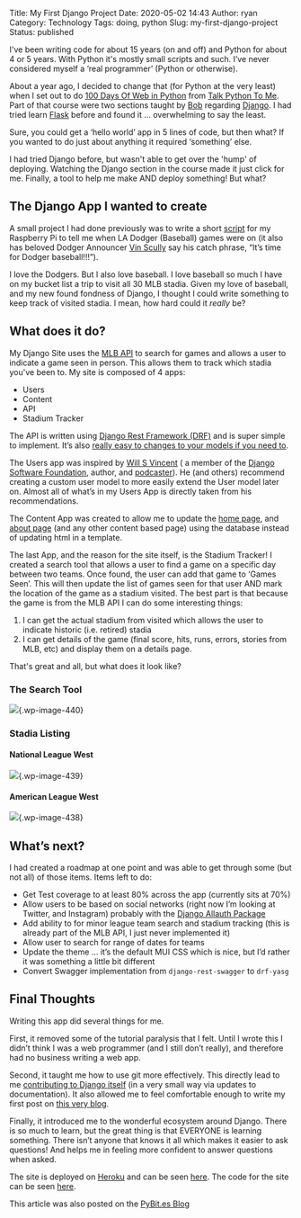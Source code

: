 Title: My First Django Project
Date: 2020-05-02 14:43
Author: ryan
Category: Technology
Tags: doing, python
Slug: my-first-django-project
Status: published

I've been writing code for about 15 years (on and off) and Python for about 4 or 5 years. With Python it's mostly small scripts and such. I’ve never considered myself a ‘real programmer’ (Python or otherwise).

About a year ago, I decided to change that (for Python at the very least) when I set out to do [100 Days Of Web in Python](https://training.talkpython.fm/courses/details/100-days-of-web-in-python) from [Talk Python To Me](https://talkpython.fm/home). Part of that course were two sections taught by [Bob](https://pybit.es/author/bob.html) regarding [Django](https://www.djangoproject.com). I had tried learn [Flask](https://flask.palletsprojects.com/en/1.1.x/) before and found it ... overwhelming to say the least.

Sure, you could get a ‘hello world’ app in 5 lines of code, but then what? If you wanted to do just about anything it required ‘something’ else.

I had tried Django before, but wasn't able to get over the 'hump' of deploying. Watching the Django section in the course made it just click for me. Finally, a tool to help me make AND deploy something! But what?

## The Django App I wanted to create

A small project I had done previously was to write a short [script](https://github.com/ryancheley/itfdb) for my Raspberry Pi to tell me when LA Dodger (Baseball) games were on (it also has beloved Dodger Announcer [Vin Scully](https://en.wikipedia.org/wiki/Vin_Scully) say his catch phrase, “It’s time for Dodger baseball!!!”).

I love the Dodgers. But I also love baseball. I love baseball so much I have on my bucket list a trip to visit all 30 MLB stadia. Given my love of baseball, and my new found fondness of Django, I thought I could write something to keep track of visited stadia. I mean, how hard could it *really* be?

## What does it do?

My Django Site uses the [MLB API](https://statsapi.mlb.com) to search for games and allows a user to indicate a game seen in person. This allows them to track which stadia you've been to. My site is composed of 4 apps:

-   Users
-   Content
-   API
-   Stadium Tracker  

The API is written using [Django Rest Framework (DRF)](https://www.django-rest-framework.org) and is super simple to implement. It’s also [really easy to changes to your models if you need to](/updating-the-models-for-my-django-rest-framework-api/).

The Users app was inspired by [Will S Vincent](https://wsvincent.com) ( a member of the [Django Software Foundation](https://www.djangoproject.com/foundation/), author, and [podcaster](https://djangochat.com)). He (and others) recommend creating a custom user model to more easily extend the User model later on. Almost all of what’s in my Users App is directly taken from his recommendations.

The Content App was created to allow me to update the [home page](https://stadium-tracker-api.herokuapp.com), and [about page](https://stadium-tracker-api.herokuapp.com/Pages/About) (and any other content based page) using the database instead of updating html in a template.

The last App, and the reason for the site itself, is the Stadium Tracker! I created a search tool that allows a user to find a game on a specific day between two teams. Once found, the user can add that game to ‘Games Seen’. This will then update the list of games seen for that user AND mark the location of the game as a stadium visited. The best part is that because the game is from the MLB API I can do some interesting things:

1.  I can get the actual stadium from visited which allows the user to indicate historic (i.e. retired) stadia
2.  I can get details of the game (final score, hits, runs, errors, stories from MLB, etc) and display them on a details page.  

That's great and all, but what does it look like?

### The Search Tool

![](/images/uploads/2020/05/add-a-game.png){.wp-image-440}

### Stadia Listing

#### National League West

![](/images/uploads/2020/05/visited-stadia-nl-west.png){.wp-image-439}

#### American League West

![](/images/uploads/2020/05/visited-stadia-al-west.png){.wp-image-438}

## What’s next?

I had created a roadmap at one point and was able to get through some (but not all) of those items. Items left to do:

-   Get Test coverage to at least 80% across the app (currently sits at 70%)
-   Allow users to be based on social networks (right now I’m looking at Twitter, and Instagram) probably with the [Django Allauth Package](https://django-allauth.readthedocs.io/en/latest/installation.html)
-   Add ability to for minor league team search and stadium tracking (this is already part of the MLB API, I just never implemented it)
-   Allow user to search for range of dates for teams
-   Update the theme ... it’s the default MUI CSS which is nice, but I’d rather it was something a little bit different
-   Convert Swagger implementation from `django-rest-swagger` to `drf-yasg`  

## Final Thoughts

Writing this app did several things for me.

First, it removed some of the tutorial paralysis that I felt. Until I wrote this I didn’t think I was a web programmer (and I still don’t really), and therefore had no business writing a web app.

Second, it taught me how to use git more effectively. This directly lead to me [contributing to Django itself](/my-first-commit-to-an-open-source-project-django.html) (in a very small way via updates to documentation). It also allowed me to feel comfortable enough to write my first post on [this very blog](https://pybit.es/using-python-to-check-for-file-changes-in-excel.html).

Finally, it introduced me to the wonderful ecosystem around Django. There is so much to learn, but the great thing is that EVERYONE is learning something. There isn’t anyone that knows it all which makes it easier to ask questions! And helps me in feeling more confident to answer questions when asked.

The site is deployed on [Heroku](https://www.heroku.com) and can be seen [here](https://stadium-tracker-api.herokuapp.com). The code for the site can be seen [here](https://github.com/ryancheley/StadiumTrackerAPIPublic).

This article was also posted on the [PyBit.es Blog](https://pybit.es/my-first-django-app.html)
